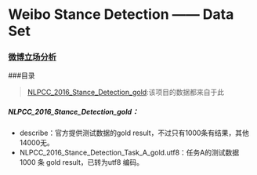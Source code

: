 # Weibo Stance Detection —— Data Set
### [微博立场分析](http://tcci.ccf.org.cn/conference/2016/pages/page05_evadata.html)

###目录
> [NLPCC_2016_Stance_Detection_gold]():该项目的数据都来自于此


##### NLPCC_2016_Stance_Detection_gold：
- describe：官方提供测试数据的gold result，不过只有1000条有结果，其他14000无。
- NLPCC_2016_Stance_Detection_Task_A_gold.utf8：任务A的测试数据 1000 条 gold result，已转为utf8 编码。